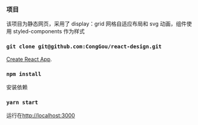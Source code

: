 ### 项目

该项目为静态网页，采用了 display：grid 网格自适应布局和 svg 动画，组件使用 styled-components 作为样式

### `git clone git@github.com:CongGou/react-design.git`

[Create React App](https://github.com/facebook/create-react-app).

### `npm install`

安装依赖

### `yarn start`

运行在[http://localhost:3000](http://localhost:3000)
